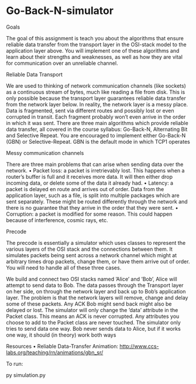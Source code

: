 # Go-Back-N-simulator

Goals

The goal of this assignment is teach you about the algorithms that ensure reliable data transfer from the
transport layer in the OSI-stack model to the application layer above. You will implement one of these
algorithms and learn about their strengths and weaknesses, as well as how they are vital for communication
over an unreliable channel.




Reliable Data Transport

We are used to thinking of network communication channels (like sockets) as a continuous stream of bytes,
much like reading a file from disk. This is only possible because the transport layer guarantees reliable data
transfer from the network layer below. In reality, the network layer is a messy place. Data is fragmented, sent
via different routes and possibly lost or even corrupted in transit. Each fragment probably won’t even arrive
in the order in which it was sent. There are three main algorithms which provide reliable data transfer, all
covered in the course syllabus: Go-Back-N, Alternating Bit and Selective Repeat. You are encouraged to
implement either Go-Back-N (GBN) or Selective-Repeat. GBN is the default mode in which TCP1 operates



Messy communication channels

There are three main problems that can arise when sending data over the network.
• Packet loss: a packet is irretrievably lost. This happens when a router’s buffer is full and it receives
more data. It will then either drop incoming data, or delete some of the data it already had.
• Latency: a packet is delayed en route and arrives out of order. Data from the application layer, such
as a file, is split into multiple packages which are sent separately. These might be routed differently
through the network and there is no guarantee that they arrive in the order that they were sent.
• Corruption: a packet is modified for some reason. This could happen because of interference, cosmic
rays, etc.



Precode

The precode is essentially a simulator which uses classes to represent the various layers of the OSI stack and
the connections between them. It simulates packets being sent across a network channel which might at
arbitrary times drop packets, change them, or have them arrive out of order. You will need to handle all of
these three cases.

We build and connect two OSI stacks
named ’Alice’ and ’Bob’, Alice will attempt to send data to Bob. The data passes through the Transport layer
on her side, on through the network layer and back up to Bob’s application layer. The problem is that the
network layers will remove, change and delay some of these packets. Any ACK Bob might send back might
also be delayed or lost.
The simulator will only change the ’data’ attribute in the Packet class. This means an ACK is never corrupted.
Any attributes you choose to add to the Packet class are never touched. The simulator only tries to send data
one way. Bob never sends data to Alice, but if it works one way, it should (in theory) work both ways

Resources
• Reliable Data-Transfer Animation:
http://www.ccs-labs.org/teaching/rn/animations/gbn_sr/

To run:

py simulation.py